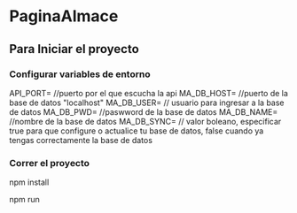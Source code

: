 # PaginaAlmace


## Para Iniciar el proyecto 

### Configurar variables de entorno 

API_PORT=   //puerto por el que escucha la api
MA_DB_HOST=   //puerto de la base de datos "localhost"
MA_DB_USER=   // usuario para ingresar a la base de datos
MA_DB_PWD=    //paswword de la base de datos
MA_DB_NAME=   //nombre de la base de datos
MA_DB_SYNC=   // valor boleano, especificar true para que configure o actualice tu base de datos, false cuando ya tengas correctamente la base de datos

### Correr el proyecto
npm install

npm run
